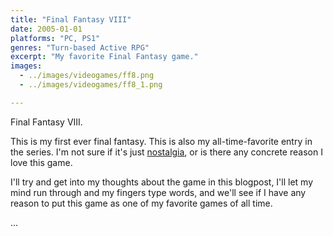 ```yaml
---
title: "Final Fantasy VIII"
date: 2005-01-01
platforms: "PC, PS1"
genres: "Turn-based Active RPG"
excerpt: "My favorite Final Fantasy game."
images:
  - ../images/videogames/ff8.png
  - ../images/videogames/ff8_1.png

---
```


Final Fantasy VIII.

This is my first ever final fantasy.
This is also my all-time-favorite entry in the series.
I'm not sure if it's just [nostalgia](https://www.youtube.com/watch?v=awwSFJdWrRQ), or
is there any concrete reason I love this game.

I'll try and get into my thoughts about the game in this blogpost, I'll let my mind run through and
my fingers type words, and we'll see if I have any reason to put this game as one of my favorite games
of all time.

...